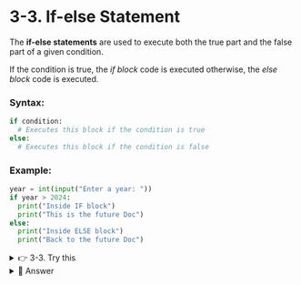 # 3-3. If-else Statement
The **if-else statements** are used to execute both the true part and the false part of a given condition.  

If the condition is true, the _if block_ code is executed otherwise, the _else block_ code is executed.

### Syntax:
```python
if condition:
  # Executes this block if the condition is true
else:
  # Executes this block if the condition is false
```

### Example:
```python
year = int(input("Enter a year: "))
if year > 2024:
  print("Inside IF block")
  print("This is the future Doc")
else:
  print("Inside ELSE block")
  print("Back to the future Doc")
```

<details>
  <summary>
    👉 3-3. Try this
  </summary>
  Accept user input for a score<br>
  Check if score is less than 60 and print Fail<br>
  otherwise, print Pass<br>
</details>


<details>
  <summary>
    👀 Answer
  </summary>

  ```python
  score = int(input("Enter score: "))
  if score < 60:
    print("Fail")<br>
  else:
    print("Pass")
  ```
</details>